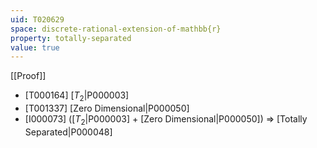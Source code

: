 ```yaml
---
uid: T020629
space: discrete-rational-extension-of-mathbb{r}
property: totally-separated
value: true
---
```

[[Proof]]

* [T000164] [$T_2$|P000003]
* [T001337] [Zero Dimensional|P000050]
* [I000073] ([$T_2$|P000003] + [Zero Dimensional|P000050]) => [Totally Separated|P000048]

